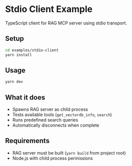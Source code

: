 # Stdio Client Example

TypeScript client for RAG MCP server using stdio transport.

## Setup

```bash
cd examples/stdio-client
yarn install
```

## Usage

```bash
yarn dev
```

## What it does

- Spawns RAG server as child process
- Tests available tools (`get_vectordb_info`, `search`)
- Runs predefined search queries
- Automatically disconnects when complete

## Requirements

- RAG server must be built (`yarn build` from project root)
- Node.js with child process permissions